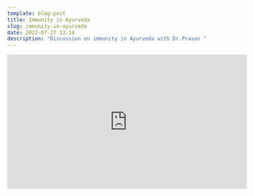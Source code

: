 ```yaml
---
template: blog-post
title: Immunity in Ayurveda
slug: immunity-in-ayurveda
date: 2022-07-27 13:14
description: "Discussion on immunity in Ayurveda with Dr.Prasan "
---
```

<iframe width="560" height="315" src="https://www.youtube.com/embed/qRs09rtAedw" title="YouTube video player" frameborder="0" allow="accelerometer; autoplay; clipboard-write; encrypted-media; gyroscope; picture-in-picture" allowfullscreen></iframe>